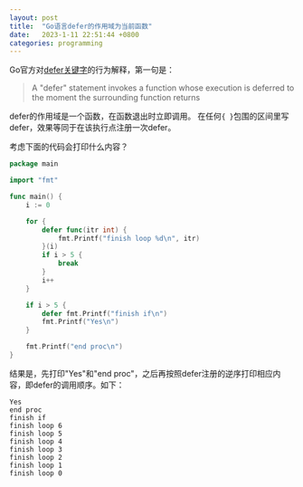 ```yaml
---
layout: post
title:  "Go语言defer的作用域为当前函数"
date:   2023-1-11 22:51:44 +0800
categories: programming
---
```


Go官方对[defer关键字](https://go.dev/ref/spec#Defer_statements)的行为解释，第一句是：

> A "defer" statement invokes a function whose execution is deferred to the moment the surrounding function returns

defer的作用域是一个函数，在函数退出时立即调用。
在任何``{ }``包围的区间里写defer，效果等同于在该执行点注册一次defer。

考虑下面的代码会打印什么内容？

```go
package main

import "fmt"

func main() {
	i := 0

	for {
		defer func(itr int) {
			fmt.Printf("finish loop %d\n", itr)
		}(i)
		if i > 5 {
			break
		}
		i++
	}

	if i > 5 {
		defer fmt.Printf("finish if\n")
		fmt.Printf("Yes\n")
	}

	fmt.Printf("end proc\n")
}
```

结果是，先打印"Yes"和"end proc"，之后再按照defer注册的逆序打印相应内容，即defer的调用顺序。如下：

```
Yes
end proc
finish if
finish loop 6
finish loop 5
finish loop 4
finish loop 3
finish loop 2
finish loop 1
finish loop 0
```

